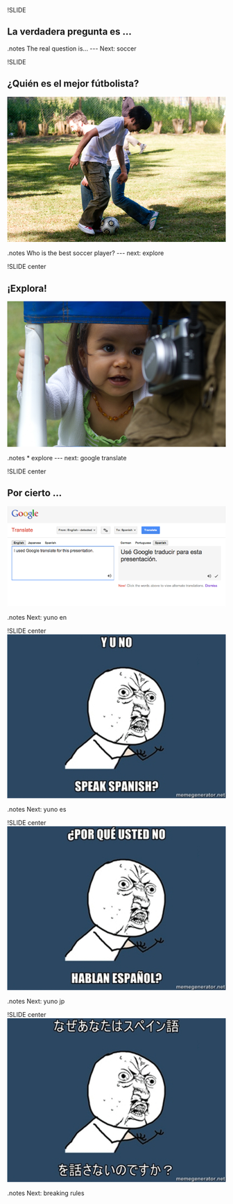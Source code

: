 !SLIDE

## La verdadera pregunta es ...

.notes The real question is... --- Next: soccer

!SLIDE

## ¿Quién es el mejor fútbolista?

![soccer](soccer.jpg)

.notes Who is the best soccer player? --- next: explore

!SLIDE center

## ¡Explora!

![explore](discover.jpg)

.notes * explore  --- next: google translate

!SLIDE center

## Por cierto ...

![Google Translate](translate.png)

.notes Next: yuno en

!SLIDE center
![y u no](yuno-en.jpg)

.notes Next: yuno es

!SLIDE center
![y u no](yuno-es.jpg)

.notes Next: yuno jp

!SLIDE center
![y u no](yuno-jp.jpg)

.notes Next: breaking rules